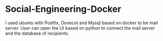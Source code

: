 # Social-Engineering-Docker
I used ubuntu with Postfix, Dovecot and Mysql based on docker to be mail server.  User can open the UI based on python to connect the mail server and the database of recipients.
